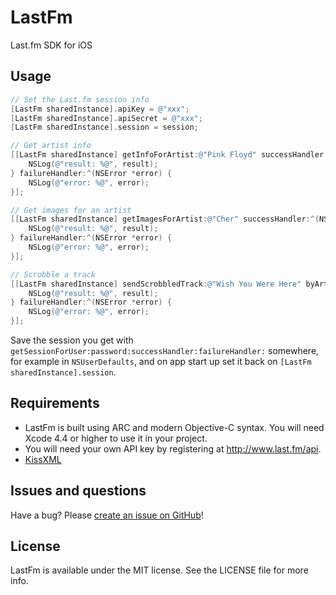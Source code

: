 # LastFm

Last.fm SDK for iOS


## Usage
```objective-c
// Set the Last.fm session info
[LastFm sharedInstance].apiKey = @"xxx";
[LastFm sharedInstance].apiSecret = @"xxx";
[LastFm sharedInstance].session = session;

// Get artist info
[[LastFm sharedInstance] getInfoForArtist:@"Pink Floyd" successHandler:^(NSDictionary *result) {
    NSLog(@"result: %@", result);
} failureHandler:^(NSError *error) {
    NSLog(@"error: %@", error);
}];

// Get images for an artist
[[LastFm sharedInstance] getImagesForArtist:@"Cher" successHandler:^(NSArray *result) {
    NSLog(@"result: %@", result);
} failureHandler:^(NSError *error) {
    NSLog(@"error: %@", error);
}];

// Scrobble a track
[[LastFm sharedInstance] sendScrobbledTrack:@"Wish You Were Here" byArtist:@"Pink Floyd" onAlbum:@"Wish You Were Here" withDuration:534 atTimestamp:(int)[[NSDate date] timeIntervalSince1970] successHandler:^(NSDictionary *result) {
    NSLog(@"result: %@", result);
} failureHandler:^(NSError *error) {
    NSLog(@"error: %@", error);
}];
```

Save the session you get with `getSessionForUser:password:successHandler:failureHandler:` somewhere, for example in `NSUserDefaults`, and on app start up set it back on `[LastFm sharedInstance].session`.


## Requirements
* LastFm is built using ARC and modern Objective-C syntax. You will need Xcode 4.4 or higher to use it in your project.
* You will need your own API key by registering at http://www.last.fm/api.
* [KissXML](https://github.com/robbiehanson/KissXML)


## Issues and questions
Have a bug? Please [create an issue on GitHub](https://github.com/gangverk/LastFm/issues)!


## License
LastFm is available under the MIT license. See the LICENSE file for more info.
